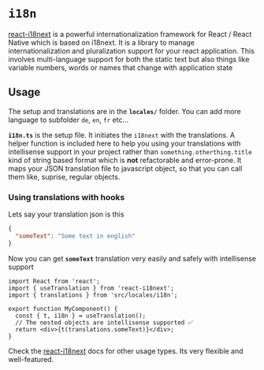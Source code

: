 # `i18n`

[react-i18next](https://react.i18next.com/) is a powerful internationalization framework for React / React Native which is based on i18next. It is a library to manage internationalization and pluralization support for your react application. This involves multi-language support for both the static text but also things like variable numbers, words or names that change with application state

## Usage

The setup and translations are in the **`locales/`** folder. You can add more language to subfolder `de`, `en`, `fr` etc...

**`i18n.ts`** is the setup file. It initiates the `i18next` with the translations. A helper function is included here to help you using your translations with intellisense support in your project rather than `something.otherthing.title` kind of string based format which is **not** refactorable and error-prone. It maps your JSON translation file to javascript object, so that you can call them like, suprise, regular objects.

### Using translations with hooks

Lets say your translation json is this

```json
{
  "someText": "Some text in english"
}
```

Now you can get **`someText`** translation very easily and safely with intellisense support

```tsx
import React from 'react';
import { useTranslation } from 'react-i18next';
import { translations } from 'src/locales/i18n';

export function MyComponent() {
  const { t, i18n } = useTranslation();
  // The nested objects are intellisense supported ✅
  return <div>{t(translations.someText)}</div>;
}
```

Check the [react-i18next](https://react.i18next.com/) docs for other usage types. Its very flexible and well-featured.
